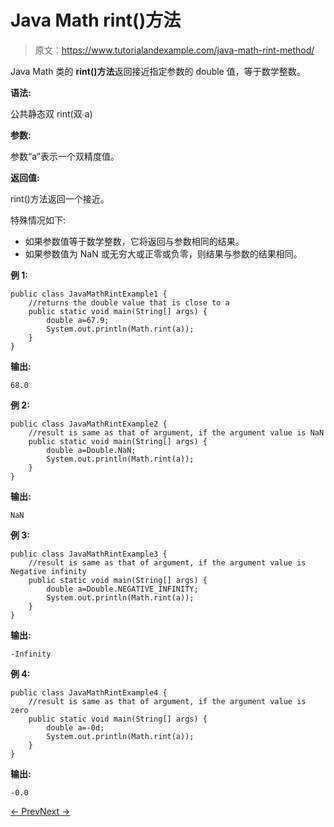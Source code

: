 # Java Math rint()方法

> 原文：<https://www.tutorialandexample.com/java-math-rint-method/>

Java Math 类的 **rint()方法**返回接近指定参数的 double 值，等于数学整数。

**语法:**

公共静态双 rint(双 a)

**参数:**

参数“a”表示一个双精度值。

**返回值:**

rint()方法返回一个接近。

特殊情况如下:

*   如果参数值等于数学整数，它将返回与参数相同的结果。
*   如果参数值为 NaN 或无穷大或正零或负零，则结果与参数的结果相同。

**例 1:**

```
public class JavaMathRintExample1 {
    //returns the double value that is close to a
    public static void main(String[] args) {
        double a=67.9;
        System.out.println(Math.rint(a));
    }
}
```

**输出:**

```
68.0
```

**例 2:**

```
public class JavaMathRintExample2 {
    //result is same as that of argument, if the argument value is NaN
    public static void main(String[] args) {
        double a=Double.NaN;
        System.out.println(Math.rint(a));
    }
}
```

**输出:**

```
NaN
```

**例 3:**

```
public class JavaMathRintExample3 {
    //result is same as that of argument, if the argument value is Negative infinity
    public static void main(String[] args) {
        double a=Double.NEGATIVE_INFINITY;
        System.out.println(Math.rint(a));
    }
}
```

**输出:**

```
-Infinity
```

**例 4:**

```
public class JavaMathRintExample4 {
    //result is same as that of argument, if the argument value is zero
    public static void main(String[] args) {
        double a=-0d;
        System.out.println(Math.rint(a));
    }
}
```

**输出:**

```
-0.0
```

[← Prev](https://www.tutorialandexample.com/java-math-random-method/)[Next →](https://www.tutorialandexample.com/java-math-round-method/)